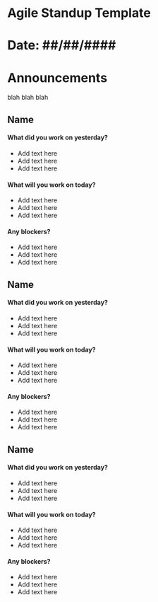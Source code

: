 # Agile Standup Template
# Date: ##/##/####

# Announcements
blah blah blah

## Name

#### What did you work on yesterday?
- Add text here
- Add text here
- Add text here

#### What will you work on today?
- Add text here
- Add text here
- Add text here

#### Any blockers?
- Add text here
- Add text here
- Add text here

## Name

#### What did you work on yesterday?
- Add text here
- Add text here
- Add text here

#### What will you work on today?
- Add text here
- Add text here
- Add text here

#### Any blockers?
- Add text here
- Add text here
- Add text here


## Name

#### What did you work on yesterday?
- Add text here
- Add text here
- Add text here

#### What will you work on today?
- Add text here
- Add text here
- Add text here

#### Any blockers?
- Add text here
- Add text here
- Add text here